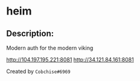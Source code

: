 
# heim
## Description:
Modern auth for the modern viking

http://104.197.195.221:8081
http://34.121.84.161:8081

Created by `Cobchise#6969`

